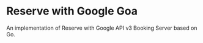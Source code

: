 # Reserve with Google Goa
An implementation of Reserve with Google API v3 Booking Server based on Go.

